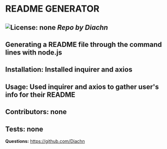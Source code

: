
 
  # README GENERATOR
  ![License: none](https://img.shields.io/badge/License-none-brightgreen)
  _Repo by Diachn_
  ---
  __Generating a README file through the command lines with node.js__
  ---
  __Installation:__
  Installed inquirer and axios
  ---
  __Usage:__
  Used inquirer and axios to gather user's info for their README
  ---
  __Contributors:__
  none
  ---
  __Tests:__
  none
  ---
  __Questions:__
  https://github.com/Diachn
  
